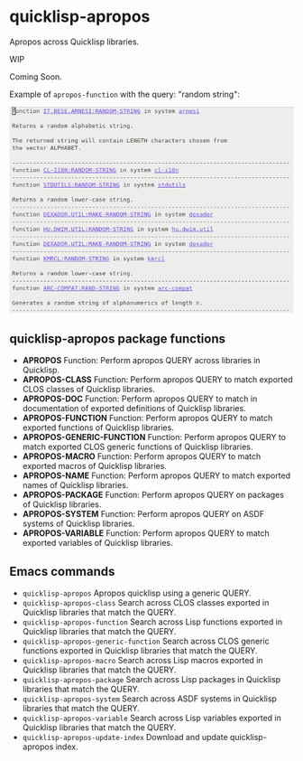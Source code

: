 # quicklisp-apropos

Apropos across Quicklisp libraries.

WIP

Coming Soon.

Example of `apropos-function` with the query: "random string":

![apropos-random-string-example](apropos-random-string.png "Example result of apropos with 'random string' as query")

## quicklisp-apropos package functions

* **APROPOS**
  Function: Perform apropos QUERY across libraries in Quicklisp.
* **APROPOS-CLASS**
  Function: Perform apropos QUERY to match exported CLOS classes of Quicklisp libraries.
* **APROPOS-DOC**
  Function: Perform apropos QUERY to match in documentation of exported definitions of Quicklisp libraries.
* **APROPOS-FUNCTION**
  Function: Perform apropos QUERY to match exported functions of Quicklisp libraries.
* **APROPOS-GENERIC-FUNCTION**
  Function: Perform apropos QUERY to match exported CLOS generic functions of Quicklisp libraries.
* **APROPOS-MACRO**
  Function: Perform apropos QUERY to match exported macros of Quicklisp libraries.
* **APROPOS-NAME**
  Function: Perform apropos QUERY to match exported names of Quicklisp libraries.
* **APROPOS-PACKAGE**
  Function: Perform apropos QUERY on packages of Quicklisp libraries.
* **APROPOS-SYSTEM**
  Function: Perform apropos QUERY on ASDF systems of Quicklisp libraries.
* **APROPOS-VARIABLE**
  Function: Perform apropos QUERY to match exported variables of Quicklisp libraries.

## Emacs commands

* `quicklisp-apropos`
   Apropos quicklisp using a generic QUERY.
* `quicklisp-apropos-class`
   Search across CLOS classes exported in Quicklisp libraries that
   match the QUERY.
* `quicklisp-apropos-function`
   Search across Lisp functions exported in Quicklisp libraries that
   match the QUERY.
* `quicklisp-apropos-generic-function`
   Search across CLOS generic functions exported in Quicklisp
   libraries that match the QUERY.
* `quicklisp-apropos-macro`
   Search across Lisp macros exported in Quicklisp libraries that
   match the QUERY.
* `quicklisp-apropos-package`
   Search across Lisp packages in Quicklisp libraries that match the
   QUERY.
* `quicklisp-apropos-system`
   Search across ASDF systems in Quicklisp libraries that match the
   QUERY.
* `quicklisp-apropos-variable`
   Search across Lisp variables exported in Quicklisp libraries that
   match the QUERY.
* `quicklisp-apropos-update-index`
   Download and update quicklisp-apropos index.

